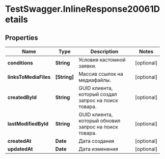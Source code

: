 # TestSwagger.InlineResponse20061Details

## Properties

Name | Type | Description | Notes
------------ | ------------- | ------------- | -------------
**conditions** | **String** | Условия кастомной заявки. | [optional] 
**linksToMediaFiles** | **[String]** | Массив ссылок на медиафайлы. | [optional] 
**createdById** | **String** | GUID клиента, который создал запрос на поиск товара. | [optional] 
**lastModifiedById** | **String** | GUID клиента, который обновил запрос на поиск товара. | [optional] 
**createdAt** | **Date** | Дата создания | [optional] 
**updatedAt** | **Date** | Дата изменения | [optional] 


